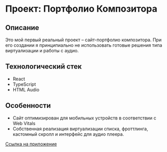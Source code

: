 # Проект: Портфолио Композитора

## Описание
Это мой первый реальный проект – сайт-портфолио композитора. При его создании я принципиально не использовать готовые решения типа виртуализации и работы с аудио.

## Технологический стек
- React
- TypeScript
- HTML Audio

## Особенности
- Сайт оптимизирован для мобильных устройств в соответствии с Web Vitals
- Собственная реализация виртуализации списка, фроттлинга, кастомный скролл и интерфейс для аудио плеера.

[Ссылка на приложение](https://lipatov.nomoredomainswork.ru/)



